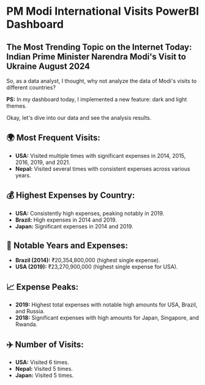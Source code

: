 # PM Modi International Visits PowerBI Dashboard

## The Most Trending Topic on the Internet Today: Indian Prime Minister Narendra Modi's Visit to Ukraine August 2024

So, as a data analyst, I thought, why not analyze the data of Modi's visits to different countries?

**PS:** In my dashboard today, I implemented a new feature: dark and light themes.

Okay, let's dive into our data and see the analysis results.

## 🌍 Most Frequent Visits:
- **USA:** Visited multiple times with significant expenses in 2014, 2015, 2016, 2019, and 2021.
- **Nepal:** Visited several times with consistent expenses across various years.

## 💰 Highest Expenses by Country:
- **USA:** Consistently high expenses, peaking notably in 2019.
- **Brazil:** High expenses in 2014 and 2019.
- **Japan:** Significant expenses in 2014 and 2019.

## 📅 Notable Years and Expenses:
- **Brazil (2014):** ₹20,354,800,000 (highest single expense).
- **USA (2019):** ₹23,270,900,000 (highest single expense for USA).

## 📈 Expense Peaks:
- **2019:** Highest total expenses with notable high amounts for USA, Brazil, and Russia.
- **2018:** Significant expenses with high amounts for Japan, Singapore, and Rwanda.

## ✈️ Number of Visits:
- **USA:** Visited 6 times.
- **Nepal:** Visited 5 times.
- **Japan:** Visited 5 times.
